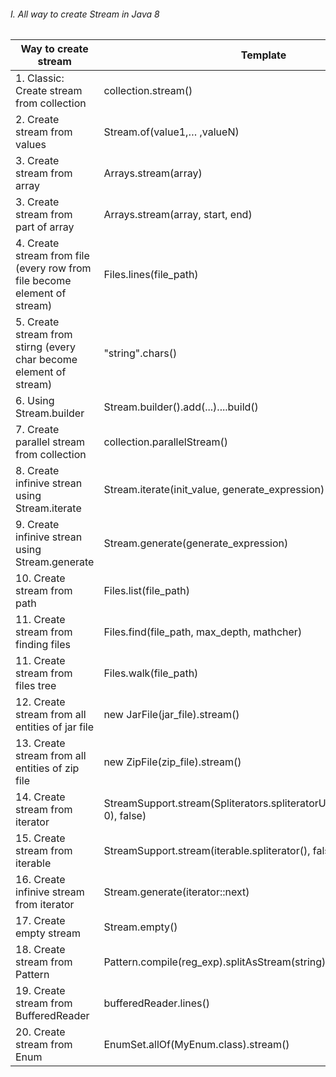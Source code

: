 ###### I. All way to create Stream in Java 8
  		  
 Way to create stream	 | 	Template	 | 	Example
 -------------	 | 	-------------	 | 	-------------
 1. Classic: Create stream from collection	 | 	collection.stream()	 | 	 Collection<String> collection = Arrays.asList("a1", "a2", "a3");  <br/>     Stream<String> streamFromCollection = collection.stream();
 2. Create stream from values	 | 	Stream.of(value1,… ,valueN)	 | 	Stream<String> streamFromValues = Stream.of("a1", "a2", "a3");
 3. Create stream from array	 | 	Arrays.stream(array)	 | 	String[] array = {"a1","a2","a3"};   <br/>         Stream<String> streamFromArrays = Arrays.stream(array);        
 3. Create stream from part of array	 | 	Arrays.stream(array, start, end)	 | 	String[] array = {"a1","a2","a3"};<br/>              Stream<String> streamFromArrays = Arrays.stream(array, 1, 2);        
 4. Create stream from file (every row from file become element of stream)	 | 	Files.lines(file_path)	 | 	Stream<String> streamFromFiles = Files.lines(Paths.get("file.txt"));
 5. Create stream from stirng (every char become element of stream)	 | 	"string".chars()	 | 	IntStream streamFromString = "123".chars();
 6. Using Stream.builder	 | 	Stream.builder().add(...)....build()	 | 	Stream.builder().add("a1").add("a2").add("a3").build();
 7. Create parallel stream from collection	 | 	collection.parallelStream()	 | 	Stream<String> stream = collection.parallelStream();
 8. Create infinive strean using Stream.iterate	 | 	Stream.iterate(init_value, generate_expression)	 | 	Stream<Integer> streamFromIterate = Stream.iterate(1, n -> n  1);
 9. Create infinive strean using Stream.generate	 | 	Stream.generate(generate_expression)	 | 	Stream<String> streamFromGenerate = Stream.generate(() -> "a1");
 10. Create stream from path	 | 	Files.list(file_path)	 | 	Stream<Path> streamFromPath = Files.list(Paths.get(""));
 11. Create stream from finding files	 | 	Files.find(file_path, max_depth, mathcher)	 | 	Stream<Path> streamFromFind = Files.find(Paths.get(""), 10, (p,a) -> true);
 11. Create stream from files tree	 | 	Files.walk(file_path)	 |         Stream<Path> streamFromFileTree = Files.walk(Paths.get(""));
 12. Create stream from all entities of jar file	 | 	new JarFile(jar_file).stream()	 | 	…
 13. Create stream from all entities of zip file	 | 	new ZipFile(zip_file).stream()	 | 	…
 14. Create stream from iterator	 | StreamSupport.stream(Spliterators.spliteratorUnknownSize(iterator, 0), false) | 	...
 15. Create stream from iterable	 | 	StreamSupport.stream(iterable.spliterator(), false) | 	…
 16. Create infinive stream from iterator	 | 	Stream.generate(iterator::next) | 	…
 17. Create empty stream  | 	Stream.empty() |  Stream<String> streamEmpty = Stream.empty();
 18. Create stream from Pattern  | 	Pattern.compile(reg_exp).splitAsStream(string) |  Stream<String> streamFromPattern = Pattern.compile(":").splitAsStream("a1:a2:a3");
 19. Create stream from BufferedReader  | 	bufferedReader.lines() |  Stream<String> streamFromBufferedReader = bufferedReader.lines();
 20. Create stream from Enum  | 	EnumSet.allOf(MyEnum.class).stream() | Stream<MyEnum> streamFromEnum = EnumSet.allOf(MyEnum.class).stream();
   